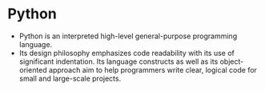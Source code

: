 # Python
- Python is an interpreted high-level general-purpose programming language. 
- Its design philosophy emphasizes code readability with its use of significant indentation. Its language constructs as well as its object-oriented approach aim to help programmers write clear, logical code for small and large-scale projects.
